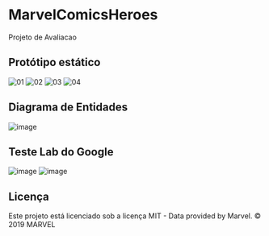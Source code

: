 # MarvelComicsHeroes
Projeto de Avaliacao

## Protótipo estático

![01](https://user-images.githubusercontent.com/21044786/51797577-25ffd600-21ed-11e9-8555-91c5c9ed5bfb.jpg)
![02](https://user-images.githubusercontent.com/21044786/51797579-2bf5b700-21ed-11e9-92bb-39b428bd4c29.jpg)
![03](https://user-images.githubusercontent.com/21044786/51797580-2ef0a780-21ed-11e9-8618-7049b78f1a41.jpg)
![04](https://user-images.githubusercontent.com/21044786/51797581-31530180-21ed-11e9-9067-f2d153881584.jpg)


## Diagrama de Entidades
![image](https://user-images.githubusercontent.com/21044786/51798130-c9a0b480-21f4-11e9-8d4b-f7c67cc85607.png)


## Teste Lab do Google
![image](https://user-images.githubusercontent.com/21044786/51797695-6f512500-21ef-11e9-91d5-8f409a600f11.png)
![image](https://user-images.githubusercontent.com/21044786/51797709-c2c37300-21ef-11e9-8654-91ac0a6fa471.png)



## Licença 

Este projeto está licenciado sob a licença MIT - Data provided by Marvel. © 2019 MARVEL
